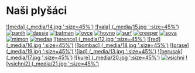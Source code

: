 # Naši plyšáci

[![meda] (_media/14.jpg ':size=45%')](/meda) [![vala] (_media/15.jpg ':size=45%')](/vala)
[![panih](_media/10.jpg ':size=45%')](/panih) [![dassie](_media/9.jpg ':size=45%')](/dassie)
[![batman](_media/8.jpg ':size=45%')](/batman) [![ovce](_media/7.jpg ':size=45%')](/ovce)
[![hovno](_media/6.jpg ':size=45%')](/hovno) [![surf](_media/5.jpg ':size=45%')](/surf)
[![creeper](_media/4.jpg ':size=45%')](/creeper) [![sova](_media/3.jpg ':size=45%')](/sova)
[![mimon](_media/2.jpg ':size=45%')](/mimon) [![medaa](_media/11.jpg ':size=45%')](/medaa)
[![terence] (_media/12.jpg ':size=45%')](/terence) [![red] (_media/16.jpg ':size=45%')](/red)
[![bombac] (_media/18.jpg ':size=45%')](/bombac) [![prase] (_media/19.jpg ':size=45%')](/prase)
[![jad] (_media/13.jpg ':size=45%')](/jad) [![berusak] (_media/17.jpg ':size=45%')](/berusak)
[![kure] (_media/20.jpg ':size=45%')](/kure) [![vsichni](_media/1.jpg ':size=45%')](/) 
[![vsichni2] (_media/21.jpg ':size=45%')](/)